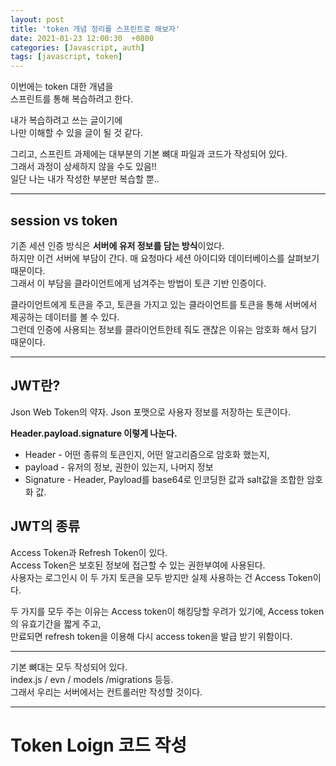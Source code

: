 ```yaml
---
layout: post
title: 'token 개념 정리를 스프린트로 해보자'
date: 2021-01-23 12:00:30  +0800
categories: [Javascript, auth]
tags: [javascript, token]
---
```


이번에는 token 대한 개념을  
스프린트를 통해 복습하려고 한다.

내가 복습하려고 쓰는 글이기에  
나만 이해할 수 있을 글이 될 것 같다.

그리고, 스프린트 과제에는 대부분의 기본 뼈대 파일과 코드가 작성되어 있다.  
그래서 과정이 상세하지 않을 수도 있음!!  
일단 나는 내가 작성한 부분만 복습할 뿐..

---

## **session vs token**

기존 세션 인증 방식은 **서버에 유저 정보를 담는 방식**이었다.  
하지만 이건 서버에 부담이 간다. 매 요청마다 세션 아이디와 데이터베이스를 살펴보기 때문이다.  
그래서 이 부담을 클라이언트에게 넘겨주는 방법이 토큰 기반 인증이다.

클라이언트에게 토큰을 주고, 토큰을 가지고 있는 클라이언트를 토큰을 통해 서버에서 제공하는 데이터를 볼 수 있다.  
그런데 인증에 사용되는 정보를 클라이언트한테 줘도 괜찮은 이유는 암호화 해서 담기 때문이다.

---

## **JWT란?**

Json Web Token의 약자. Json 포맷으로 사용자 정보를 저장하는 토큰이다.

**Header.payload.signature 이렇게 나눈다.**

- Header - 어떤 종류의 토큰인지, 어떤 알고리즘으로 암호화 했는지,
- payload - 유저의 정보, 권한이 있는지, 나머지 정보
- Signature - Header, Payload를 base64로 인코딩한 값과 salt값을 조합한 암호화 값.

## **JWT의 종류**

Access Token과 Refresh Token이 있다.  
Access Token은 보호된 정보에 접근할 수 있는 권한부여에 사용된다.  
사용자는 로그인시 이 두 가지 토큰을 모두 받지만 실제 사용하는 건 Access Token이다.

두 가지를 모두 주는 이유는 Access token이 해킹당할 우려가 있기에, Access token의 유효기간을 짧게 주고,  
만료되면 refresh token을 이용해 다시 access token을 발급 받기 위함이다.

---

기본 뼈대는 모두 작성되어 있다.  
index.js / evn / models /migrations 등등.  
그래서 우리는 서버에서는 컨트롤러만 작성할 것이다.

---

# **Token Loign 코드 작성**
